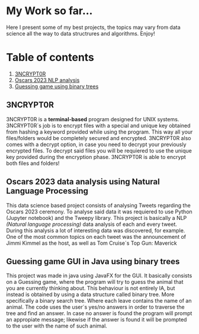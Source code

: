 # My Work so far...
Here I present some of my best projects, the topics may vary from data science all the way to data structrures and algorithms.
Enjoy!

# Table of contents
1. [3NCRYPT0R](#en3ncrypt0r)
2. [Oscars 2023 NLP analysis](#oscars)
3. [Guessing game using binary trees](#guessingGame)

## 3NCRYPT0R <a name="en3ncrypt0r"></a>
3NCRYPT0R is a **terminal-based** program designed for UNIX systems. 
3NCRYPT0R´s job is to encrypt files with a special and unique key obtained from hashing a keyword provided while using the program.
This way all your files/folders would be completely secured and encrypted.
3NCRYPT0R also comes with a decrypt option, in case you need to decrypt your previously encrypted files. To decrypt said files you will be requiered to use the unique key provided during the encryption phase.
3NCRYPT0R is able to encrypt both files and folders!

## Oscars 2023 data analysis using Natural Language Processing <a name="oscars"></a>
This data science based project consists of analysing Tweets regarding the Oscars 2023 ceremony. 
To analyse said data it was requiered to use Python (Jupyter notebook) and the Tweepy library.
This project is basically a NLP *(Natural language processing)* data analysis of each and every tweet.
During this analysis a lot of interesting data was discovered, for example. One of the most common topics on each tweet was the announcement of Jimmi Kimmel as the host, as well as Tom Cruise´s Top Gun: Maverick


## Guessing game GUI in Java using binary trees <a name="guessingGame"></a>
This project was made in java using JavaFX for the GUI. It basically consists on a Guessing game, where the program will try to guess the animal that you are currently thinking about.
This behaviour is not entirely IA, but instead is obtained by using a data structure called binary tree. More specifically a binary search tree.
Where each leave contains the name of an animal. The code uses the user´s yes/no answers in order to traverse the tree and find an answer.
In case no answer is found the program will prompt an appropiate message; likewise if the answer is found it will be prompted to the user with the name of such animal.
